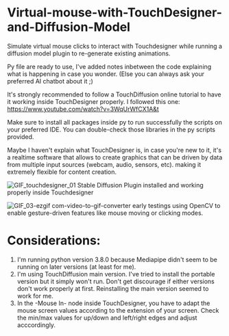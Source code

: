 # Virtual-mouse-with-TouchDesigner-and-Diffusion-Model
Simulate virtual mouse clicks to interact with Touchdesigner while running a diffusion model plugin to re-generate existing animations.  

Py file are ready to use, I've added notes inbetween the code explaining what is happening in case you wonder. (Else you can always ask your preferred AI chatbot about it ;)  

It's strongly recommended to follow a TouchDiffusion online tutorial to have it working inside TouchDesigner properly. I followed this one: https://www.youtube.com/watch?v=3WqUrWfCX1A&t  

Make sure to install all packages inside py to run successfully the scripts on your preferred IDE. You can double-check those libraries in the py scripts provided.  

Maybe I haven't explain what TouchDesigner is, in case you're new to it, it's a realtime software that allows to create graphics that can be driven by data from multiple input sources (webcam, audio, sensors, etc). making it extremely flexible for content creation.

![GIF_touchdesigner_01](https://github.com/user-attachments/assets/bed93029-cdb0-49a9-b77e-5a99084526bb)
Stable Diffusion Plugin installed and working properly inside Touchdesigner

![GIF_03-ezgif com-video-to-gif-converter](https://github.com/user-attachments/assets/c5a4cd42-ca0a-4fa5-b384-29537bdf07f8)
early testings using OpenCV to enable gesture-driven features like mouse moving or clicking modes.


# Considerations:
1. I'm running python version 3.8.0 because Mediapipe didn't seem to be running on later versions (at least for me).
2. I'm using TouchDiffusion main version. I've tried to install the portable version but it simply won't run. Don't get discourage if either versions don't work properly at first. Reinstalling the main version seemed to work for me.
3. In the -Mouse In- node inside TouchDesigner, you have to adapt the mouse screen values according to the extension of your screen. Check the min/max values for up/down and left/right edges and adjust acccordingly.
